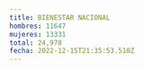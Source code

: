 ```yaml
---
title: BIENESTAR NACIONAL
hombres: 11647
mujeres: 13331
total: 24,978
fecha: 2022-12-15T21:35:53.510Z
---
```

